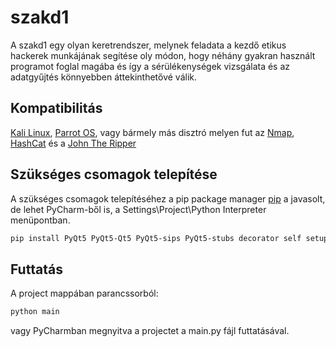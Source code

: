 # szakd1
A szakd1 egy olyan keretrendszer, melynek feladata a kezdő etikus hackerek munkájának segítése oly módon,
hogy néhány gyakran használt programot foglal magába és így a sérülékenységek vizsgálata és az adatgyűjtés
könnyebben áttekinthetővé válik.

## Kompatibilitás
[Kali Linux](https://www.kali.org/), [Parrot OS](https://www.parrotsec.org/), vagy bármely más disztró melyen fut az [Nmap](https://nmap.org/), [HashCat](https://hashcat.net/hashcat/) és a [John The Ripper](https://www.openwall.com/john/)

## Szükséges csomagok telepítése
A szükséges csomagok telepítéséhez a pip package manager [pip](https://pip.pypa.io/en/stable/) a javasolt, de lehet PyCharm-ből is,
a Settings\Project\Python Interpreter menüpontban.

```bash
pip install PyQt5 PyQt5-Qt5 PyQt5-sips PyQt5-stubs decorator self setuptools unicode wheel
```

## Futtatás
A project mappában parancssorból:
```bash
python main
```
vagy PyCharmban megnyitva a projectet a main.py fájl futtatásával.
